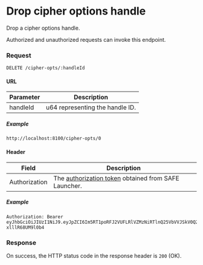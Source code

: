 # Drop cipher options handle

Drop a cipher options handle.

Authorized and unauthorized requests can invoke this endpoint.

### Request

```
DELETE /cipher-opts/:handleId
```

#### URL

| Parameter | Description |
| --- | --- |
| handleId | u64 representing the handle ID. |

##### Example

```
http://localhost:8100/cipher-opts/0
```

#### Header

| Field | Description |
| --- | --- |
| Authorization | The [authorization token](/auth) obtained from SAFE Launcher. |

##### Example

```
Authorization: Bearer eyJhbGciOiJIUzI1NiJ9.eyJpZCI6Im5RT1poRFJ2VUFLRlVZMzNiRTlnQ25VbVVJSkV0Q2lmYk4zYjE1dXZ2TlU9In0.OTKcHQ9VUKYzBXH_MqeWR4UcHFJV-xlllR68UM9l0b4
```

### Response

On success, the HTTP status code in the response header is `200` (OK).
